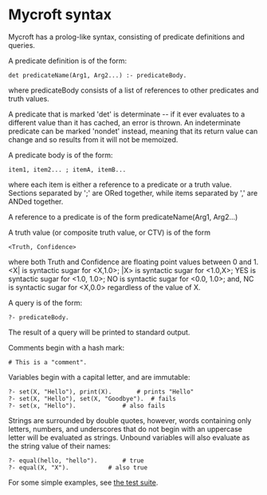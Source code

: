 # Mycroft syntax

Mycroft has a prolog-like syntax, consisting of predicate definitions and 
queries.

A predicate definition is of the form:

    det predicateName(Arg1, Arg2...) :- predicateBody.

where predicateBody consists of a list of references to other predicates and 
truth values.

A predicate that is marked 'det' is determinate -- if it ever evaluates to a 
different value than it has cached, an error is thrown. An indeterminate 
predicate can be marked 'nondet' instead, meaning that its return value can 
change and so results from it will not be memoized.

A predicate body is of the form:

    item1, item2... ; itemA, itemB...

where each item is either a reference to a predicate or a truth value. Sections 
separated by ';' are ORed together, while items separated by ',' are ANDed 
together.

A reference to a predicate is of the form predicateName(Arg1, Arg2...)

A truth value (or composite truth value, or CTV) is of the form

    <Truth, Confidence>

where both Truth and Confidence are floating point values between 0 and 1. 
<X| is syntactic sugar for <X,1.0>; |X> is syntactic sugar for <1.0,X>; 
YES is syntactic sugar for <1.0, 1.0>; NO is syntactic sugar for <0.0, 1.0>; 
and, NC is syntactic sugar for <X,0.0> regardless of the value of X.

A query is of the form:

    ?- predicateBody.

The result of a query will be printed to standard output.

Comments begin with a hash mark:

    # This is a "comment".

Variables begin with a capital letter, and are immutable:

    ?- set(X, "Hello"), print(X). 		# prints "Hello"
    ?- set(X, "Hello"), set(X, "Goodbye"). 	# fails
    ?- set(x, "Hello"). 			# also fails

Strings are surrounded by double quotes, however, words containing only 
letters, numbers, and underscores that do not begin with an uppercase letter 
will be evaluated as strings. Unbound variables will also evaluate as the 
string value of their names:

    ?- equal(hello, "hello"). 		# true
    ?- equal(X, "X"). 			# also true

For some simple examples, see [the test suite](test.myc).
